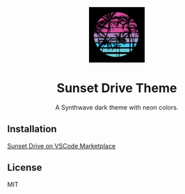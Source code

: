 <div align="center">
  <img src="assets/icon.png" alt="Sunset Drive Theme Icon" />
  <h1>Sunset Drive Theme</h1>
  <p>A Synthwave dark theme with neon colors.</p>
</div>

<!-- ![Sunset Drive Theme Preview](assets/screenshot-1.png) -->

## Installation

[Sunset Drive on VSCode Marketplace](https://marketplace.visualstudio.com/items?itemName=TahaYVR.sunset-drive)

## License

MIT
